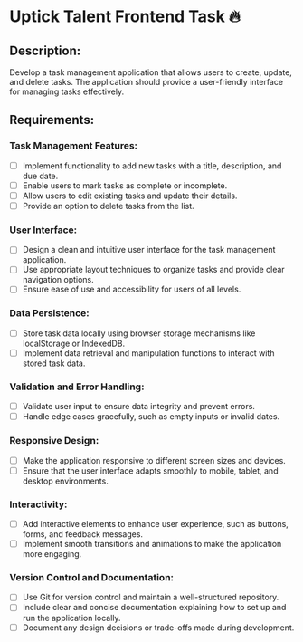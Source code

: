 # Uptick Talent Frontend Task 🔥

## Description:

Develop a task management application that allows users to create, update, and delete tasks. The application should provide a user-friendly interface for managing tasks effectively.

## Requirements:

### Task Management Features:

- [ ] Implement functionality to add new tasks with a title, description, and due date.
- [ ] Enable users to mark tasks as complete or incomplete.
- [ ] Allow users to edit existing tasks and update their details.
- [ ] Provide an option to delete tasks from the list.

### User Interface:

- [ ] Design a clean and intuitive user interface for the task management application.
- [ ] Use appropriate layout techniques to organize tasks and provide clear navigation options.
- [ ] Ensure ease of use and accessibility for users of all levels.

### Data Persistence:

- [ ] Store task data locally using browser storage mechanisms like localStorage or IndexedDB.
- [ ] Implement data retrieval and manipulation functions to interact with stored task data.

### Validation and Error Handling:

- [ ] Validate user input to ensure data integrity and prevent errors.
- [ ] Handle edge cases gracefully, such as empty inputs or invalid dates.

### Responsive Design:

- [ ] Make the application responsive to different screen sizes and devices.
- [ ] Ensure that the user interface adapts smoothly to mobile, tablet, and desktop environments.

### Interactivity:

- [ ] Add interactive elements to enhance user experience, such as buttons, forms, and feedback messages.
- [ ] Implement smooth transitions and animations to make the application more engaging.

### Version Control and Documentation:

- [ ] Use Git for version control and maintain a well-structured repository.
- [ ] Include clear and concise documentation explaining how to set up and run the application locally.
- [ ] Document any design decisions or trade-offs made during development.

